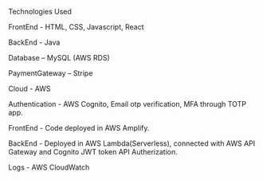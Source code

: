 Technologies Used

FrontEnd - HTML, CSS, Javascript, React

BackEnd - Java

Database – MySQL (AWS RDS)

PaymentGateway – Stripe

Cloud - AWS

Authentication - AWS Cognito, Email otp verification, MFA through TOTP app.

FrontEnd - Code deployed in AWS Amplify.

BackEnd - Deployed in AWS Lambda(Serverless), connected with AWS API Gateway and Cognito JWT token API Autherization.

Logs - AWS CloudWatch

